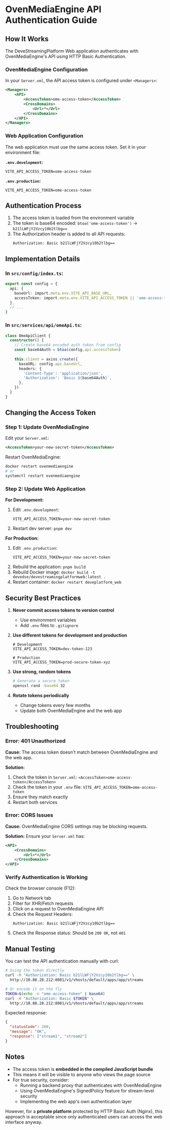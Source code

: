 # OvenMediaEngine API Authentication Guide

## How It Works

The DeveStreamingPlatform Web application authenticates with OvenMediaEngine's API using HTTP Basic Authentication.

### OvenMediaEngine Configuration

In your `Server.xml`, the API access token is configured under `<Managers>`:

```xml
<Managers>
    <API>
        <AccessToken>ome-access-token</AccessToken>
        <CrossDomains>
            <Url>*</Url>
        </CrossDomains>
    </API>
</Managers>
```

### Web Application Configuration

The web application must use the same access token. Set it in your environment file:

**`.env.development`:**
```env
VITE_API_ACCESS_TOKEN=ome-access-token
```

**`.env.production`:**
```env
VITE_API_ACCESS_TOKEN=ome-access-token
```

## Authentication Process

1. The access token is loaded from the environment variable
2. The token is base64 encoded: `btoa('ome-access-token')` → `b21lLWFjY2Vzcy10b2tlbg==`
3. The Authorization header is added to all API requests:
   ```
   Authorization: Basic b21lLWFjY2Vzcy10b2tlbg==
   ```

## Implementation Details

### In `src/config/index.ts`:
```typescript
export const config = {
  api: {
    baseUrl: import.meta.env.VITE_API_BASE_URL,
    accessToken: import.meta.env.VITE_API_ACCESS_TOKEN || 'ome-access-token',
  },
  // ...
}
```

### In `src/services/api/omeApi.ts`:
```typescript
class OmeApiClient {
  constructor() {
    // Create base64 encoded auth token from config
    const base64Auth = btoa(config.api.accessToken)
    
    this.client = axios.create({
      baseURL: config.api.baseUrl,
      headers: {
        'Content-Type': 'application/json',
        'Authorization': `Basic ${base64Auth}`,
      },
    })
  }
}
```

## Changing the Access Token

### Step 1: Update OvenMediaEngine
Edit your `Server.xml`:
```xml
<AccessToken>your-new-secret-token</AccessToken>
```

Restart OvenMediaEngine:
```bash
docker restart ovenmediaengine
# or
systemctl restart ovenmediaengine
```

### Step 2: Update Web Application

**For Development:**
1. Edit `.env.development`:
   ```env
   VITE_API_ACCESS_TOKEN=your-new-secret-token
   ```
2. Restart dev server: `pnpm dev`

**For Production:**
1. Edit `.env.production`:
   ```env
   VITE_API_ACCESS_TOKEN=your-new-secret-token
   ```
2. Rebuild the application: `pnpm build`
3. Rebuild Docker image: `docker build -t devedse/devestreamingplatformweb:latest .`
4. Restart container: `docker restart deveplatform_web`

## Security Best Practices

1. **Never commit access tokens to version control**
   - Use environment variables
   - Add `.env` files to `.gitignore`

2. **Use different tokens for development and production**
   ```env
   # Development
   VITE_API_ACCESS_TOKEN=dev-token-123
   
   # Production
   VITE_API_ACCESS_TOKEN=prod-secure-token-xyz
   ```

3. **Use strong, random tokens**
   ```bash
   # Generate a secure token
   openssl rand -base64 32
   ```

4. **Rotate tokens periodically**
   - Change tokens every few months
   - Update both OvenMediaEngine and the web app

## Troubleshooting

### Error: 401 Unauthorized

**Cause:** The access token doesn't match between OvenMediaEngine and the web app.

**Solution:**
1. Check the token in `Server.xml`: `<AccessToken>ome-access-token</AccessToken>`
2. Check the token in your `.env` file: `VITE_API_ACCESS_TOKEN=ome-access-token`
3. Ensure they match exactly
4. Restart both services

### Error: CORS Issues

**Cause:** OvenMediaEngine CORS settings may be blocking requests.

**Solution:**
Ensure your `Server.xml` has:
```xml
<API>
    <CrossDomains>
        <Url>*</Url>
    </CrossDomains>
</API>
```

### Verify Authentication is Working

Check the browser console (F12):
1. Go to Network tab
2. Filter for XHR/Fetch requests
3. Click on a request to OvenMediaEngine API
4. Check the Request Headers:
   ```
   Authorization: Basic b21lLWFjY2Vzcy10b2tlbg==
   ```
5. Check the Response status: Should be `200 OK`, not `401`

## Manual Testing

You can test the API authentication manually with curl:

```bash
# Using the token directly
curl -H "Authorization: Basic b21lLWFjY2Vzcy10b2tlbg==" \
  http://10.88.28.212:8081/v1/vhosts/default/apps/app/streams

# Or encode it on the fly
TOKEN=$(echo -n "ome-access-token" | base64)
curl -H "Authorization: Basic $TOKEN" \
  http://10.88.28.212:8081/v1/vhosts/default/apps/app/streams
```

Expected response:
```json
{
  "statusCode": 200,
  "message": "OK",
  "response": ["stream1", "stream2"]
}
```

## Notes

- The access token is **embedded in the compiled JavaScript bundle**
- This means it will be visible to anyone who views the page source
- For true security, consider:
  - Running a backend proxy that authenticates with OvenMediaEngine
  - Using OvenMediaEngine's SignedPolicy feature for stream-level security
  - Implementing the web app's own authentication layer

However, for a **private platform** protected by HTTP Basic Auth (Nginx), this approach is acceptable since only authenticated users can access the web interface anyway.
